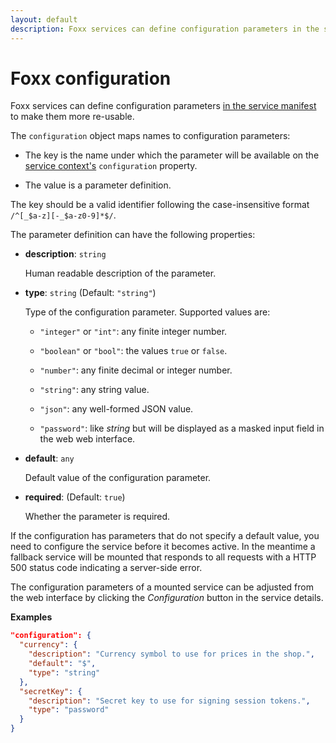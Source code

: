 ```yaml
---
layout: default
description: Foxx services can define configuration parameters in the service manifest to make them more re-usable
---
```

Foxx configuration
==================

Foxx services can define configuration parameters
[in the service manifest](foxx-reference-manifest.html) to make them more re-usable.

The `configuration` object maps names to configuration parameters:

* The key is the name under which the parameter will be available on the
  [service context's](foxx-reference-context.html) `configuration` property.

* The value is a parameter definition.

The key should be a valid identifier following the case-insensitive format
`/^[_$a-z][-_$a-z0-9]*$/`.

The parameter definition can have the following properties:

* **description**: `string`

  Human readable description of the parameter.

* **type**: `string` (Default: `"string"`)

  Type of the configuration parameter. Supported values are:

  * `"integer"` or `"int"`:
    any finite integer number.

  * `"boolean"` or `"bool"`:
    the values `true` or `false`.

  * `"number"`:
    any finite decimal or integer number.

  * `"string"`:
    any string value.

  * `"json"`:
    any well-formed JSON value.

  * `"password"`:
    like *string* but will be displayed as a masked input field in the web web interface.

* **default**: `any`

  Default value of the configuration parameter.

* **required**: (Default: `true`)

  Whether the parameter is required.

If the configuration has parameters that do not specify a default value, you
need to configure the service before it becomes active. In the meantime a
fallback service will be mounted that responds to all requests with a HTTP 500
status code indicating a server-side error.

The configuration parameters of a mounted service can be adjusted from the
web interface by clicking the *Configuration* button in the service details.

**Examples**

```json
"configuration": {
  "currency": {
    "description": "Currency symbol to use for prices in the shop.",
    "default": "$",
    "type": "string"
  },
  "secretKey": {
    "description": "Secret key to use for signing session tokens.",
    "type": "password"
  }
}
```

